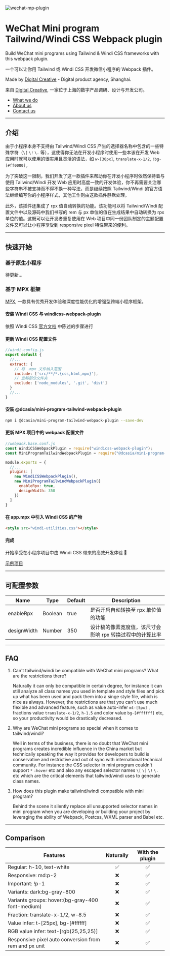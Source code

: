 ![wechat-mp-plugin](https://user-images.githubusercontent.com/3030587/158826917-30c79222-b79d-4857-88f9-7e4184d1e771.jpg)

# WeChat Mini program Tailwind/Windi CSS Webpack plugin

Build WeChat mini programs using Tailwind & Windi CSS frameworks with this webpack plugin.

一个可以让你用 Tailwind 或 Windi CSS 开发微信小程序的 Webpack 插件。

Made by [Digital Creative](https://en.digitalcreative.cn/) - Digital product agency, Shanghai.

来自 [Digital Creative](https://en.digitalcreative.cn/), 一家位于上海的数字产品调研、设计与开发公司。

- [What we do](https://en.digitalcreative.cn/what-we-do/)
- [About us](https://en.digitalcreative.cn/about)
- [Contact us](https://en.digitalcreative.cn/contact)

- - -
## 介绍

由于小程序本身不支持由 Tailwind/Windi CSS 产生的选择器名称中包含的一些特殊字符（`\[` `\!` `\.` 等），这使得你无法在开发小程序时使用一些本该在开发 Web 应用时就可以使用的很实用且灵活的语法，如 `w-[30px]`, `translate-x-1/2`, `!bg-[#ff0000]`。

为了突破这一限制，我们开发了这一款插件来帮助你在开发小程序时依然保持着与使用 Tailwind/Windi 开发 Web 应用时高度一致的开发体验，你不再需要关注哪些字符串不被支持而不得不换一种写法，而是继续按照 Tailwind/Windi 的官方语法继续编写你的小程序样式，其他工作则由这款插件静默处理。

此外，该插件还集成了 rpx 值自动转换的功能。该功能可以将 Tailwind/Windi 配置文件中以及源码中我们书写的 rem 与 px 单位的值在生成结果中自动转换为 rpx 单位的值。这既可以让开发者重复使用在 Web 项目中同一份团队制定的主题配置文件又可以让小程序享受到 responsive pixel 特性带来的便利。

- - -
## 快速开始

### 基于原生小程序

待更新...

### 基于 MPX 框架

[MPX](https://mpxjs.cn/), 一款具有优秀开发体验和深度性能优化的增强型跨端小程序框架。

#### 安装 Windi CSS 与 windicss-webpack-plugin

依照 Windi CSS [官方文档](https://windicss.org/integrations/webpack.html) 中陈述的步骤进行

#### 更新 Windi CSS 配置文件

```javascript
//windi.config.js
export default {
  //...
  extract: {
    // 将 .mpx 文件纳入范围
    include: ['src/**/*.{css,html,mpx}'],
    // 忽略部分文件夹
    exclude: ['node_modules', '.git', 'dist']
  }
  //...
}
```

#### 安装 @dcasia/mini-program-tailwind-webpack-plugin

```sh
npm i @dcasia/mini-program-tailwind-webpack-plugin --save-dev
```

#### 更新 MPX 项目中的 webpack 配置文件

```javascript
//webpack.base.conf.js
const WindiCSSWebpackPlugin = require("windicss-webpack-plugin");
const MiniProgramTailwindWebpackPlugin = require("@dcasia/mini-program-tailwind-webpack-plugin")

module.exports = {
  //...
  plugins: [
    new WindiCSSWebpackPlugin(),
    new MiniProgramTailwindWebpackPlugin({
      enableRpx: true,
      designWidth: 350
    })
  ]
}
```

#### 在 app.mpx 中引入 Windi CSS 的产物

```html
<style src="windi-utilities.css"></style>
```

#### 完成
开始享受在小程序项目中由 Windi CSS 带来的高效开发体验 🎉

[示例项目](./examples/mpx)

- - -
## 可配置参数

| Name        | Type    | Default | Description                                               |
| ----------- | ------- | ------- | --------------------------------------------------------- |
| enableRpx   | Boolean | true    | 是否开启自动转换至 rpx 单位值的功能                       |
| designWidth | Number  | 350     | 设计稿的像素宽度值，该尺寸会影响 rpx 转换过程中的计算比率 |

- - -
## FAQ

1. Can't tailwind/windi be compatible with WeChat mini programs? What are the restrictions there?

   Naturally it can only be compatible in certain degree, for instance it can still analyze all class names you used in template and style files and pick up what has been used and pack them into a singe style file, which is nice as always. However, the restrictions are that you can't use much flexible and advanced feature, such as value auto-infer `mt-[5px]` , fractions value `translate-x-1/2`, `h-1.5` and color value `bg-[#ffffff]` etc, so your productivity would be drastically decreased.

2. Why are WeChat mini programs so special when it comes to tailwind/windi?

   Well in terms of the business, there is no doubt that WeChat mini programs creates incredible influence in the China market but technically speaking the way it provides for developers to build is conservative and restrictive and out of sync with international technical community. For instance the CSS selector in mini program couldn't support `*` `:hover` etc and also any escaped selector names `\[` `\]` `\!` `\.` etc which are the critical elements that tailwind/windi uses to generate class names.

3. How does this plugin make tailwind/windi compatible with mini program?

   Behind the scene it silently replace all unsupported selector names in mini program when you are developing or building your project by leveraging the ability of Webpack, Postcss, WXML parser and Babel etc.

- - -
## Comparison

| Features                                              | Naturally | With the plugin |
|-------------------------------------------------------|:---------:|:---------------:|
| Regular: h-10, text-white                             | ✅         | ✅               |
| Responsive: md:p-2                                    | ❌         | ✅               |
| Important: !p-1                                       | ❌         | ✅               |
| Variants: dark:bg-gray-800                            | ❌         | ✅               |
| Variants groups: hover:(bg-gray-400 font-medium)      | ❌         | ✅               |
| Fraction: translate-x-1/2, w-8.5                      | ❌         | ✅               |
| Value infer: t-[25px], bg-[#ffffff]                   | ❌         | ✅               |
| RGB value infer: text-[rgb(25,25,25)]                 | ❌         | ✅               |
| Responsive pixel auto conversion from rem and px unit | ❌         | ✅               |




